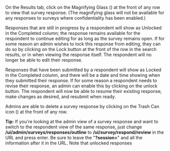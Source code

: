 On the Results tab, click on the Magnifying Glass (<i class="fas fa-search"></i>) at the front of any row to view that survey response. (The magnifying glass will not be available for any responses to surveys where confidentiality has been enabled.)

Responses that are still in progress by a respondent will show as Unlocked in the Completed column; the response remains available for the respondent to continue editing for as long as the survey remains open. If for some reason an admin wishes to lock this response from editing, they can do so by clicking on the Lock button at the front of the row in the search results, or in when viewing the response itself. The respondent will no longer be able to edit their response.

Responses that have been submitted by a respondent will show as Locked in the Completed column, and there will be a date and time showing when they submitted their response. If for some reason a respondent needs to revise their response, an admin can enable this by clicking on the unlock button. The respondent will now be able to resume their existing response, make changes as desired, and resubmit when ready.

Admins are able to delete a survey response by clicking on the Trash Can icon (<i class="fas fa-trash-alt"></i>) at the front of any row.

**Tip:** If you're looking at the admin view of a survey response and want to switch to the respondent view of the same response, just change **/ui/admin/surveys/responses/outline** to **/ui/survey/respond/review** in the URL and press enter. Be sure to leave the "**?session=**" and all the information after it in the URL. Note that unlocked responses